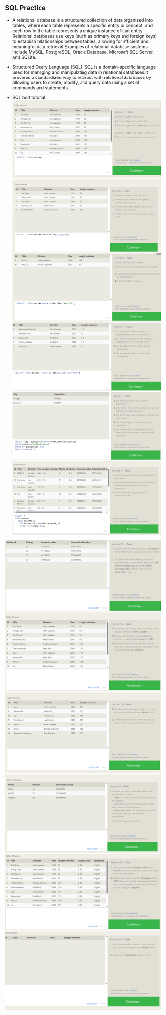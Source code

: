 ## SQL Practice
- A relational database is a structured collection of data organized into tables, where each table represents a specific entity or concept, and each row in the table represents a unique instance of that entity. Relational databases use keys (such as primary keys and foreign keys) to establish relationships between tables, allowing for efficient and meaningful data retrieval.Examples of relational database systems include MySQL, PostgreSQL, Oracle Database, Microsoft SQL Server, and SQLite.

- Structured Query Language (SQL): SQL is a domain-specific language used for managing and manipulating data in relational databases.It provides a standardized way to interact with relational databases by allowing users to create, modify, and query data using a set of commands and statements.

- SQL bolt tutorial
![sql1](../assets/sql1.png)
![sql2](../assets/sql2.png)
![sql3](../assets/sql3.png)
![sql4](../assets/sql4.png)
![sql5](../assets/sql5.png)
![sql6](../assets/sql6.png)

![sql13](../assets/sql13.png)
![sql14](../assets/sql14.png)
![sql15](../assets/sql15.png)
![sql16](../assets/sql16.png)
![sql17](../assets/sql17.png)
![sql18](../assets/sql18.png)
